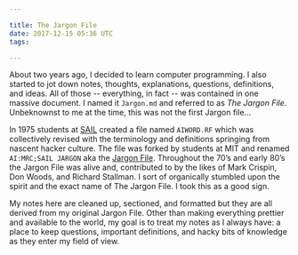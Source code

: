 ```yaml
---

title: The Jargon File
date: 2017-12-15 05:36 UTC
tags: 

---
```


<!-- * The Jargon file
* notes scribbled on to graph paper
* having a conversation with myself through notes
* walking through problems
* these are more for me than for you but I still want to share them
* these notes (as well as the site) are alive and subject to constant change and revision
* not all of these concepts can reach the level of intuition that I'd like but I'll try -->

About two years ago, I decided to learn computer programming. I also started to jot down notes, thoughts, explanations, questions, definitions, and ideas. All of those -- everything, in fact -- was contained in one massive document. I named it `Jargon.md` and referred to as *The Jargon File*. Unbeknownst to me at the time, this was not the first Jargon file...

In 1975 students at [SAIL](https://en.wikipedia.org/wiki/Stanford_University_centers_and_institutes#Stanford_Artificial_Intelligence_Laboratory) created a file named `AIWORD.RF` which was collectively revised with the terminology and definitions springing from nascent hacker culture. The file was forked by students at MIT and renamed  `AI:MRC;SAIL JARGON` aka the [Jargon File](https://en.wikipedia.org/wiki/Jargon_File). Throughout the 70’s and early 80’s the Jargon File was alive and, contributed to by the likes of Mark Crispin, Don Woods, and Richard Stallman. I sort of organically stumbled upon the spirit and the exact name of The Jargon File. I took this as a good sign.

My notes here are cleaned up, sectioned, and formatted but they are all derived from my original Jargon File. Other than making everything prettier and available to the world, my goal is to treat my notes as I always have: a place to keep questions, important definitions, and hacky bits of knowledge as they enter my field of view.
